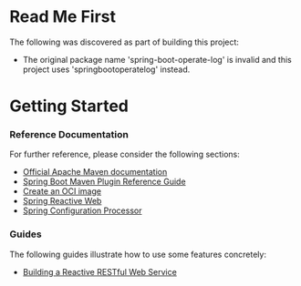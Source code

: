 # Read Me First
The following was discovered as part of building this project:

* The original package name 'spring-boot-operate-log' is invalid and this project uses 'springbootoperatelog' instead.

# Getting Started

### Reference Documentation
For further reference, please consider the following sections:

* [Official Apache Maven documentation](https://maven.apache.org/guides/index.html)
* [Spring Boot Maven Plugin Reference Guide](https://docs.spring.io/spring-boot/docs/2.7.15-SNAPSHOT/maven-plugin/reference/html/)
* [Create an OCI image](https://docs.spring.io/spring-boot/docs/2.7.15-SNAPSHOT/maven-plugin/reference/html/#build-image)
* [Spring Reactive Web](https://docs.spring.io/spring-boot/docs/2.7.15-SNAPSHOT/reference/htmlsinge/index.html#web.reactive)
* [Spring Configuration Processor](https://docs.spring.io/spring-boot/docs/2.7.15-SNAPSHOT/reference/htmlsinge/index.html#appendix.configuration-metadata.annotation-processor)

### Guides
The following guides illustrate how to use some features concretely:

* [Building a Reactive RESTful Web Service](https://spring.io/guides/gs/reactive-rest-service/)

